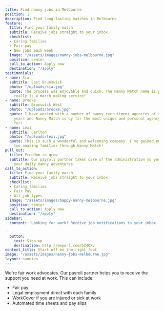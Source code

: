 ```yaml
---
title: Find nanny jobs in Melbourne
position: 1
description: Find long-lasting matches in Melbourne
feature:
  title: Find your family match
  subtitle: Receive jobs straight to your inbox
  checklist:
  - Caring families
  - Fair pay
  - New jobs each week
  image: "/assets/images/nanny-jobs-melbourne.jpg"
  position: center
  call_to_action: Apply now
  destination: "/apply"
testimonials:
- name: Sia
  subtitle: East Brunswick
  photo: "/uploads/sia.jpg"
  quote: The process was enjoyable and quick. The Nanny Match name is perfect, it
    really is a match making service!
- name: Brooke
  subtitle: Brunswick West
  photo: "/uploads/brooke.jpg"
  quote: I have worked with a number of nanny recruitment agencies of the last 17
    years and Nanny Match is by far the most unique and personal agency I have worked
    for!
- name: Lexi
  subtitle: Carlton
  photo: "/uploads/lexi.jpg"
  quote: This is such a wonderful and welcoming company. I've gained employment with
    two amazing families through Nanny Match!
pull_out:
  title: Freedom to grow
  subtitle: Our payroll partner takes care of the administration so you can enjoy
    your daily nanny adventures.
call_to_action:
  title: Find your family match
  subtitle: Receive jobs straight to your inbox
  checklist:
  - Caring families
  - Fair Pay
  - All job types
  image: "/assets/images/happy-nanny-melbourne.jpg"
  position: center
  call_to_action: Apply now
  destination: "/apply"
sidebar:
  content: 'Looking for work? Receive job notifications to your inbox.

'
  button:
    text: Sign up
    destination: http://eepurl.com/bZ4OXv
content_title: Start off on the right foot
image: "/assets/images/nanny-jobs-melbourne.jpg"
layout: nannies
---
```


We're fair work advocates. Our payroll partner helps you to receive the support you need at work. This can include: 

- Fair pay
- Legal employment direct with each family
- WorkCover if you are injured or sick at work
- Automated time sheets and pay slips
